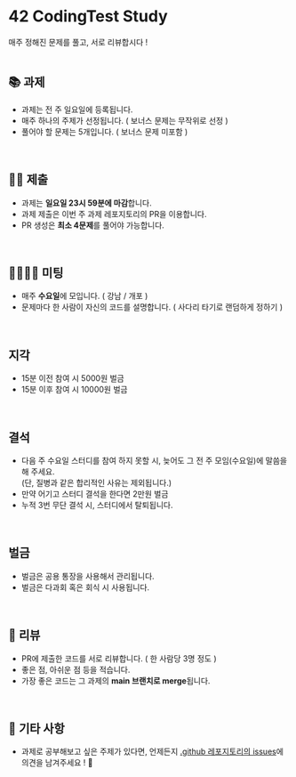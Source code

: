 # 42 CodingTest Study

매주 정해진 문제를 풀고, 서로 리뷰합시다 !
<br><br>

## 📚 과제
  - 과제는 전 주 일요일에 등록됩니다.
  - 매주 하나의 주제가 선정됩니다. ( 보너스 문제는 무작위로 선정 )
  - 풀어야 할 문제는 5개입니다. ( 보너스 문제 미포함 )
<br>

## 🤲🏻 제출
  - 과제는 **일요일 23시 59분에 마감**합니다.
  - 과제 제출은 이번 주 과제 레포지토리의 PR을 이용합니다.
  - PR 생성은 **최소 4문제**를 풀어야 가능합니다. 
<br>

## 👨‍👨‍👧‍👧 미팅
  - 매주 **수요일**에 모입니다. ( 강남 / 개포 )
  - 문제마다 한 사람이 자신의 코드를 설명합니다. ( 사다리 타기로 랜덤하게 정하기 )

<br>

## 지각
  - 15분 이전 참여 시 5000원 벌금
  - 15분 이후 참여 시 10000원 벌금

<br>

## 결석
  - 다음 주 수요일 스터디를 참여 하지 못할 시, 늦어도 그 전 주 모임(수요일)에 말씀을 해 주세요.   
    (단, 질병과 같은 합리적인 사유는 제외됩니다.)
  - 만약 어기고 스터디 결석을 한다면 2만원 벌금
  - 누적 3번 무단 결석 시, 스터디에서 탈퇴됩니다.

<br>

## 벌금
  - 벌금은 공용 통장을 사용해서 관리됩니다.
  - 벌금은 다과회 혹은 회식 시 사용됩니다.

<br>

## 💬 리뷰
  - PR에 제출한 코드를 서로 리뷰합니다. ( 한 사람당 3명 정도 )
  - 좋은 점, 아쉬운 점 등을 적습니다.
  - 가장 좋은 코드는 그 과제의 **main 브랜치로 merge**됩니다.
 <br>
 
## 🎸 기타 사항
  - 과제로 공부해보고 싶은 주제가 있다면, 언제든지 [.github 레포지토리의 issues](https://github.com/42-codingtest-study/.github/issues)에 의견을 남겨주세요 ! 🙂
